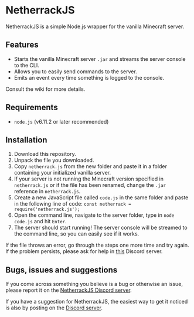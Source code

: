 # NetherrackJS
NetherrackJS is a simple Node.js wrapper for the vanilla Minecraft server.

## Features
* Starts the vanilla Minecraft server `.jar` and streams the server console to the CLI.
* Allows you to easily send commands to the server.
* Emits an event every time something is logged to the console.

Consult the wiki for more details.

## Requirements
* `node.js` (v6.11.2 or later recommended)

## Installation
1. Download this repository.
2. Unpack the file you downloaded.
3. Copy `netherrack.js` from the new folder and paste it in a folder containing your initialized vanilla server.
4. If your server is not running the Minecraft version specified in `netherrack.js` or if the file has been renamed, change the `.jar` reference in `netherrack.js`.
5. Create a new JavaScript file called `code.js` in the same folder and paste in the following line of code:
`const netherrack = require('netherrack.js');`
6. Open the command line, navigate to the server folder, type in `node code.js` and hit `Enter`.
7. The server should start running! The server console will be streamed to the command line, so you can easily see if it works.

If the file throws an error, go through the steps one more time and try again. If the problem persists, please ask for help in [this](https://discord.gg/pTcuDn2) Discord server.

## Bugs, issues and suggestions
If you come across something you believe is a bug or otherwise an issue, please report it on the [NetherrackJS Discord server](https://discord.gg/9Dm68N4).

If you have a suggestion for NetherrackJS, the easiest way to get it noticed is also by posting on the [Discord server](https://discord.gg/YmKWRE3).

